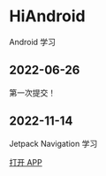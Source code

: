# HiAndroid
Android 学习

## 2022-06-26
第一次提交！

## 2022-11-14
Jetpack Navigation 学习



  <a href="com.example.myapp://">打开 APP</a>

